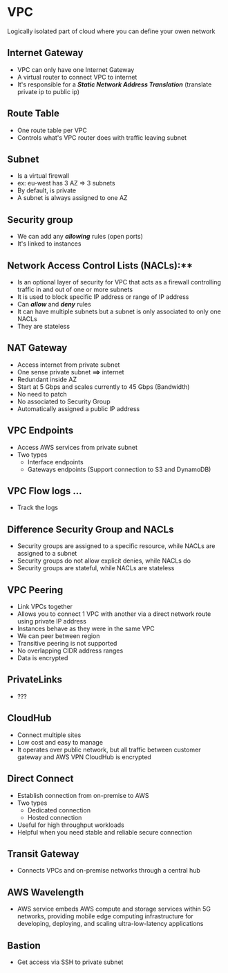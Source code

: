 # VPC

Logically isolated part of cloud where you can define your owen network

## Internet Gateway

- VPC can only have one Internet Gateway
- A virtual router to connect VPC to internet
- It's responsible for a **_Static Network Address Translation_** (translate private ip to public ip)

## Route Table

- One route table per VPC
- Controls what's VPC router does with traffic leaving subnet

## Subnet
- Is a virtual firewall
- ex: eu-west has 3 AZ => 3 subnets
- By default, is private
- A subnet is always assigned to one AZ 

## Security group

- We can add any **_allowing_** rules (open ports)
- It's linked to instances

## Network Access Control Lists (NACLs):**
- Is an optional layer of security for VPC that acts as a firewall controlling traffic in and out of one or more subnets
- It is used to block specific IP address or range of IP address
- Can **_allow_** and **_deny_** rules
- It can have multiple subnets but a subnet is only associated to only one NACLs
- They are stateless

## NAT Gateway

- Access internet from private subnet
- One sense private subnet **==>** internet
- Redundant inside AZ 
- Start at 5 Gbps and scales currently to 45 Gbps (Bandwidth)
- No need to patch 
- No associated to Security Group
- Automatically assigned a public IP address

## VPC Endpoints

- Access AWS services from private subnet
- Two types
  - Interface endpoints 
  - Gateways endpoints (Support connection to S3 and DynamoDB)

## VPC Flow logs ...

- Track the logs

## Difference Security Group and NACLs

- Security groups are assigned to a specific resource, while NACLs are assigned to a subnet
- Security groups do not allow explicit denies, while NACLs do
- Security groups are stateful, while NACLs are stateless

## VPC Peering

- Link VPCs together
- Allows you to connect 1 VPC with another via a direct network route using private IP address   
- Instances behave as they were in the same VPC
- We can peer between region
- Transitive peering is not supported
- No overlapping CIDR address ranges
- Data is encrypted

## PrivateLinks

- ???

## CloudHub

- Connect multiple sites 
- Low cost and easy to manage 
- It operates over public network, but all traffic between customer gateway and AWS VPN CloudHub is encrypted

## Direct Connect

- Establish connection from on-premise to AWS 
- Two types 
  - Dedicated connection 
  - Hosted connection 
- Useful for high throughput workloads 
- Helpful when you need stable and reliable secure connection  

## Transit Gateway

- Connects VPCs and on-premise networks through a central hub 

## AWS Wavelength
- AWS service embeds AWS compute and storage services within 5G networks,
providing mobile edge computing infrastructure for developing, deploying, and scaling ultra-low-latency applications
## Bastion

- Get access via SSH to private subnet